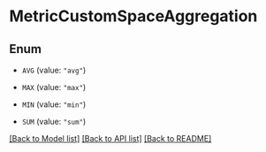 # MetricCustomSpaceAggregation

## Enum


* `AVG` (value: `"avg"`)

* `MAX` (value: `"max"`)

* `MIN` (value: `"min"`)

* `SUM` (value: `"sum"`)


[[Back to Model list]](../README.md#documentation-for-models) [[Back to API list]](../README.md#documentation-for-api-endpoints) [[Back to README]](../README.md)


